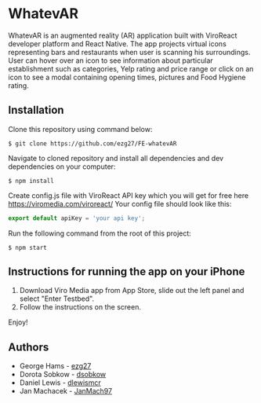 # WhatevAR

WhatevAR is an augmented reality (AR) application built with ViroReact developer platform and React Native. The app projects virtual icons representing bars and restaurants when user is scanning his surroundings. User can hover over an icon to see information about particular establishment such as categories, Yelp rating and price range or click on an icon to see a modal containing opening times, pictures and Food Hygiene rating.

## Installation

Clone this repository using command below:

`$ git clone https://github.com/ezg27/FE-whatevAR`

Navigate to cloned repository and install all dependencies and dev dependencies on your computer:

`$ npm install`

Create config.js file with ViroReact API key which you will get for free here https://viromedia.com/viroreact/
Your config file should look like this:

```javascript
export default apiKey = 'your api key';
```

Run the following command from the root of this project:

`$ npm start`

## Instructions for running the app on your iPhone

1. Download Viro Media app from App Store, slide out the left panel and select "Enter Testbed".
2. Follow the instructions on the screen.

Enjoy!

## Authors

* George Hams - [ezg27](https://github.com/ezg27)
* Dorota Sobkow - [dsobkow](https://github.com/dsobkow)
* Daniel Lewis - [dlewismcr](https://github.com/dlewismcr)
* Jan Machacek - [JanMach97](https://github.com/JanMach97)




